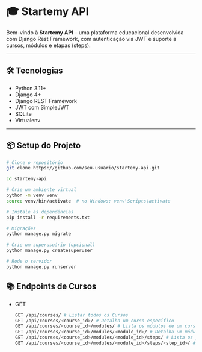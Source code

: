 # 🎓 Startemy API

Bem-vindo à **Startemy API** – uma plataforma educacional desenvolvida com Django Rest Framework, com autenticação via JWT e suporte a cursos, módulos e etapas (steps).  

---

## 🛠️ Tecnologias

- Python 3.11+
- Django 4+
- Django REST Framework
- JWT com SimpleJWT
- SQLite
- Virtualenv

---

## 📦 Setup do Projeto

```bash
# Clone o repositório
git clone https://github.com/seu-usuario/startemy-api.git

cd startemy-api

# Crie um ambiente virtual
python -m venv venv
source venv/bin/activate  # no Windows: venv\Scripts\activate

# Instale as dependências
pip install -r requirements.txt

# Migrações
python manage.py migrate

# Crie um superusuário (opcional)
python manage.py createsuperuser

# Rode o servidor
python manage.py runserver
```

## 📚 Endpoints de Cursos
- GET
  ```bash
  GET /api/courses/ # Listar todos os Cursos
  GET /api/courses/<course_id>/ # Detalha um curso específico
  GET /api/courses/<course_id>/modules/ # Lista os módulos de um curso
  GET /api/courses/<course_id>/modules/<module_id>/ # Detalha um módulo específico
  GET /api/courses/<course_id>/modules/<module_id>/steps/ # Lista os passos (steps) de um módulo
  GET /api/courses/<course_id>/modules/<module_id>/steps/<step_id>/ # Detalha um passo (step) específico
  ```
